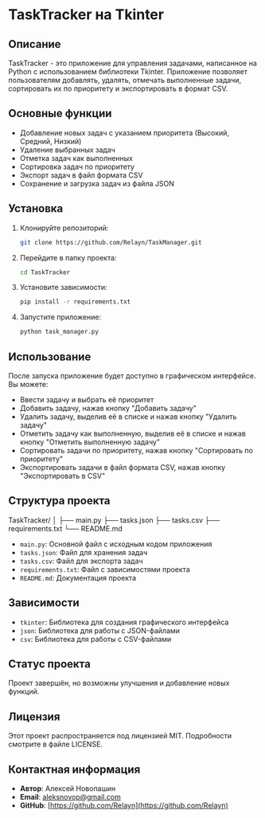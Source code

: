 # TaskTracker на Tkinter

## Описание
TaskTracker - это приложение для управления задачами, написанное на Python с использованием библиотеки Tkinter. Приложение позволяет пользователям добавлять, удалять, отмечать выполненные задачи, сортировать их по приоритету и экспортировать в формат CSV.

## Основные функции
- Добавление новых задач с указанием приоритета (Высокий, Средний, Низкий)
- Удаление выбранных задач
- Отметка задач как выполненных
- Сортировка задач по приоритету
- Экспорт задач в файл формата CSV
- Сохранение и загрузка задач из файла JSON

## Установка

1. Клонируйте репозиторий:
    ```bash
    git clone https://github.com/Relayn/TaskManager.git
    ```
2. Перейдите в папку проекта:
    ```bash
    cd TaskTracker
    ```
3. Установите зависимости:
    ```bash
    pip install -r requirements.txt
    ```
4. Запустите приложение:
    ```bash
    python task_manager.py
    ```

## Использование
После запуска приложение будет доступно в графическом интерфейсе. Вы можете:
- Ввести задачу и выбрать её приоритет
- Добавить задачу, нажав кнопку "Добавить задачу"
- Удалить задачу, выделив её в списке и нажав кнопку "Удалить задачу"
- Отметить задачу как выполненную, выделив её в списке и нажав кнопку "Отметить выполненную задачу"
- Сортировать задачи по приоритету, нажав кнопку "Сортировать по приоритету"
- Экспортировать задачи в файл формата CSV, нажав кнопку "Экспортировать в CSV"

## Структура проекта
TaskTracker/
│
├── main.py
├── tasks.json
├── tasks.csv
├── requirements.txt
└── README.md


- `main.py`: Основной файл с исходным кодом приложения
- `tasks.json`: Файл для хранения задач
- `tasks.csv`: Файл для экспорта задач
- `requirements.txt`: Файл с зависимостями проекта
- `README.md`: Документация проекта

## Зависимости
- `tkinter`: Библиотека для создания графического интерфейса
- `json`: Библиотека для работы с JSON-файлами
- `csv`: Библиотека для работы с CSV-файлами

## Статус проекта
Проект завершён, но возможны улучшения и добавление новых функций.

## Лицензия
Этот проект распространяется под лицензией MIT. Подробности смотрите в файле LICENSE.

## Контактная информация
- **Автор**: Алексей Новопашин
- **Email**: aleksnovop@gmail.com
- **GitHub**: [https://github.com/Relayn](https://github.com/Relayn)

 
